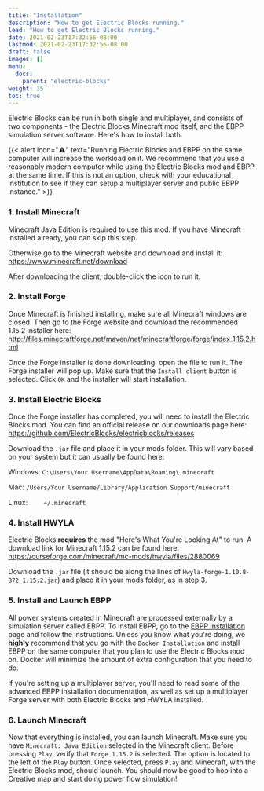 ```yaml
---
title: "Installation"
description: "How to get Electric Blocks running."
lead: "How to get Electric Blocks running."
date: 2021-02-23T17:32:56-08:00
lastmod: 2021-02-23T17:32:56-08:00
draft: false
images: []
menu: 
  docs:
    parent: "electric-blocks"
weight: 35
toc: true
---
```


Electric Blocks can be run in both single and multiplayer, and consists of two components - the Electric Blocks Minecraft mod itself, and the EBPP simulation server software. Here's how to install both.

{{< alert icon="⚠️" text="Running Electric Blocks and EBPP on the same computer will increase the workload on it. We recommend that you use a reasonably modern computer while using the Electric Blocks mod and EBPP at the same time. If this is not an option, check with your educational institution to see if they can setup a multiplayer server and public EBPP instance." >}}

### 1. Install Minecraft

Minecraft Java Edition is required to use this mod. If you have Minecraft installed already, you can skip this step.

Otherwise go to the Minecraft website and download and install it: <https://www.minecraft.net/download>

After downloading the client, double-click the icon to run it.

### 2. Install Forge

Once Minecraft is finished installing, make sure all Minecraft windows are closed. Then go to the Forge website and download the recommended 1.15.2 installer here: <http://files.minecraftforge.net/maven/net/minecraftforge/forge/index_1.15.2.html>

Once the Forge installer is done downloading, open the file to run it. The Forge installer will pop up. Make sure that the `Install client` button is selected. Click `OK` and the installer will start installation.

### 3. Install Electric Blocks

Once the Forge installer has completed, you will need to install the Electric Blocks mod. You can find an official release on our downloads page here: <https://github.com/ElectricBlocks/electricblocks/releases>

Download the `.jar` file and place it in your mods folder. This will vary based on your system but it can usually be found here:

Windows: `C:\Users\Your Username\AppData\Roaming\.minecraft`

Mac: `/Users/Your Username/Library/Application Support/minecraft`

Linux: `	~/.minecraft`

### 4. Install HWYLA

Electric Blocks **requires** the mod "Here's What You're Looking At" to run. A download link for Minecraft 1.15.2 can be found here: <https://curseforge.com/minecraft/mc-mods/hwyla/files/2880069>

Download the `.jar` file (it should be along the lines of `Hwyla-forge-1.10.8-B72_1.15.2.jar`) and place it in your mods folder, as in step 3.

### 5. Install and Launch EBPP

All power systems created in Minecraft are processed externally by a simulation server called EBPP. To install EBPP, go to the [EBPP Installation](</docs/ebpp/installation>) page and follow the instructions. Unless you know what you're doing, we **highly** recommend that you go with the `Docker Installation` and install EBPP on the same computer that you plan to use the Electric Blocks mod on. Docker will minimize the amount of extra configuration that you need to do.

If you're setting up a multiplayer server, you'll need to read some of the advanced EBPP installation documentation, as well as set up a multiplayer Forge server with both Electric Blocks and HWYLA installed.

### 6. Launch Minecraft

Now that everything is installed, you can launch Minecraft. Make sure you have `Minecraft: Java Edition` selected in the Minecraft client. Before pressing `Play`, verify that `Forge 1.15.2` is selected. The option is located to the left of the `Play` button. Once selected, press `Play` and Minecraft, with the Electric Blocks mod, should launch. You should now be good to hop into a Creative map and start doing power flow simulation!
